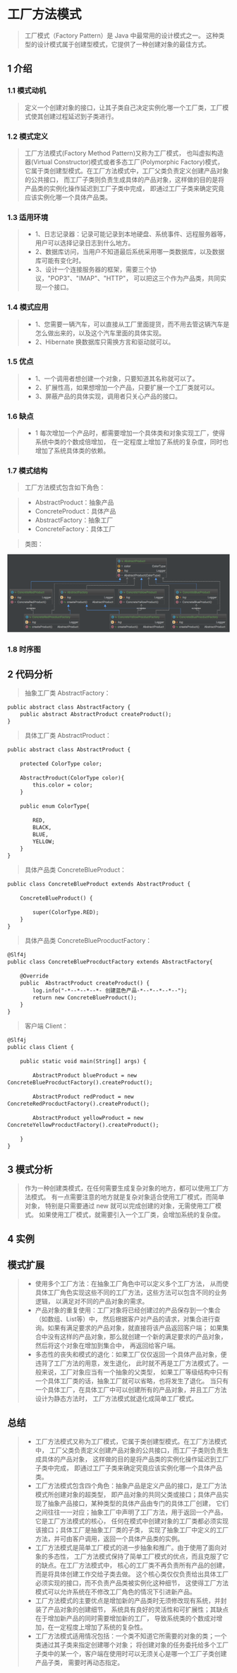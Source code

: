 # 工厂方法模式

> 工厂模式（Factory Pattern）是 Java 中最常用的设计模式之一。
这种类型的设计模式属于创建型模式，它提供了一种创建对象的最佳方式。

## 1 介绍

### 1.1 模式动机

> 定义一个创建对象的接口，让其子类自己决定实例化哪一个工厂类，工厂模式使其创建过程延迟到子类进行。

### 1.2 模式定义

> 工厂方法模式(Factory Method Pattern)又称为工厂模式，
也叫虚拟构造器(Virtual Constructor)模式或者多态工厂(Polymorphic Factory)模式，
它属于类创建型模式。在工厂方法模式中，工厂父类负责定义创建产品对象的公共接口，
而工厂子类则负责生成具体的产品对象，这样做的目的是将产品类的实例化操作延迟到工厂子类中完成，
即通过工厂子类来确定究竟应该实例化哪一个具体产品类。

### 1.3 适用环境

> * 1、日志记录器：记录可能记录到本地硬盘、系统事件、远程服务器等，用户可以选择记录日志到什么地方。 
> * 2、数据库访问，当用户不知道最后系统采用哪一类数据库，以及数据库可能有变化时。 
> * 3、设计一个连接服务器的框架，需要三个协议，"POP3"、"IMAP"、"HTTP"，
可以把这三个作为产品类，共同实现一个接口。

### 1.4 模式应用

> * 1、您需要一辆汽车，可以直接从工厂里面提货，而不用去管这辆汽车是怎么做出来的，以及这个汽车里面的具体实现。 
> * 2、Hibernate 换数据库只需换方言和驱动就可以。

### 1.5 优点

> * 1、一个调用者想创建一个对象，只要知道其名称就可以了。 
> * 2、扩展性高，如果想增加一个产品，只要扩展一个工厂类就可以。 
> * 3、屏蔽产品的具体实现，调用者只关心产品的接口。

### 1.6 缺点

> * 1 每次增加一个产品时，都需要增加一个具体类和对象实现工厂，使得系统中类的个数成倍增加，
在一定程度上增加了系统的复杂度，同时也增加了系统具体类的依赖。

### 1.7 模式结构

> 工厂方法模式包含如下角色：

> * AbstractProduct：抽象产品
> * ConcreteProduct：具体产品
> * AbstractFactory：抽象工厂
> * ConcreteFactory：具体工厂

> 类图：

![](image/factory.png)

### 1.8 时序图

## 2 代码分析

> 抽象工厂类 AbstractFactory：
    
    public abstract class AbstractFactory {
        public abstract AbstractProduct createProduct();
    }


> 具体工厂类 AbstractProduct：

    public abstract class AbstractProduct {
    
        protected ColorType color;
    
        AbstractProduct(ColorType color){
            this.color = color;
        }
    
        public enum ColorType{
    
            RED,
            BLACK,
            BLUE,
            YELLOW;
        }
    }
> 具体产品类 ConcreteBlueProduct：

    public class ConcreteBlueProduct extends AbstractProduct {
    
        ConcreteBlueProduct() {
            
            super(ColorType.RED);
        }
    }

> 具体产品类 ConcreteBlueProcductFactory：

    @Slf4j
    public class ConcreteBlueProcductFactory extends AbstractFactory{
    
        @Override
        public  AbstractProduct createProduct() {
            log.info("-*--*--*--*- 创建蓝色产品-*--*--*--*--");
            return new ConcreteBlueProduct();
        }
    }

> 客户端 Client：

    @Slf4j
    public class Client {
    
        public static void main(String[] args) {
    
            AbstractProduct blueProduct = new ConcreteBlueProcductFactory().createProduct();
    
            AbstractProduct redProduct = new  ConcreteRedProcductFactory().createProduct();
    
            AbstractProduct yellowProduct = new ConcreteYellowProcductFactory().createProduct();
    
        }
    }

## 3 模式分析

> 作为一种创建类模式，在任何需要生成复杂对象的地方，都可以使用工厂方法模式。
有一点需要注意的地方就是复杂对象适合使用工厂模式，而简单对象，
特别是只需要通过 new 就可以完成创建的对象，无需使用工厂模式。
如果使用工厂模式，就需要引入一个工厂类，会增加系统的复杂度。

## 4 实例

## 模式扩展

> * 使用多个工厂方法：在抽象工厂角色中可以定义多个工厂方法，
从而使具体工厂角色实现这些不同的工厂方法，这些方法可以包含不同的业务逻辑，
以满足对不同的产品对象的需求。
> * 产品对象的重复使用：工厂对象将已经创建过的产品保存到一个集合（如数组、List等）中，
然后根据客户对产品的请求，对集合进行查询。如果有满足要求的产品对象，就直接将该产品返回客户端；
如果集合中没有这样的产品对象，那么就创建一个新的满足要求的产品对象，然后将这个对象在增加到集合中，
再返回给客户端。
> * 多态性的丧失和模式的退化：如果工厂仅仅返回一个具体产品对象，便违背了工厂方法的用意，发生退化，
此时就不再是工厂方法模式了。一般来说，工厂对象应当有一个抽象的父类型，
如果工厂等级结构中只有一个具体工厂类的话，抽象工厂就可以省略，也将发生了退化。
当只有一个具体工厂，在具体工厂中可以创建所有的产品对象，并且工厂方法设计为静态方法时，
工厂方法模式就退化成简单工厂模式。

## 总结

> * 工厂方法模式又称为工厂模式，它属于类创建型模式。在工厂方法模式中，
工厂父类负责定义创建产品对象的公共接口，而工厂子类则负责生成具体的产品对象，
这样做的目的是将产品类的实例化操作延迟到工厂子类中完成，
即通过工厂子类来确定究竟应该实例化哪一个具体产品类。
> * 工厂方法模式包含四个角色：抽象产品是定义产品的接口，是工厂方法模式所创建对象的超类型，
即产品对象的共同父类或接口；具体产品实现了抽象产品接口，某种类型的具体产品由专门的具体工厂创建，
它们之间往往一一对应；抽象工厂中声明了工厂方法，用于返回一个产品，它是工厂方法模式的核心，
任何在模式中创建对象的工厂类都必须实现该接口；具体工厂是抽象工厂类的子类，
实现了抽象工厂中定义的工厂方法，并可由客户调用，返回一个具体产品类的实例。
> * 工厂方法模式是简单工厂模式的进一步抽象和推广。由于使用了面向对象的多态性，
工厂方法模式保持了简单工厂模式的优点，而且克服了它的缺点。在工厂方法模式中，
核心的工厂类不再负责所有产品的创建，而是将具体创建工作交给子类去做。
这个核心类仅仅负责给出具体工厂必须实现的接口，而不负责产品类被实例化这种细节，
这使得工厂方法模式可以允许系统在不修改工厂角色的情况下引进新产品。
> * 工厂方法模式的主要优点是增加新的产品类时无须修改现有系统，并封装了产品对象的创建细节，
系统具有良好的灵活性和可扩展性；其缺点在于增加新产品的同时需要增加新的工厂，
导致系统类的个数成对增加，在一定程度上增加了系统的复杂性。
> * 工厂方法模式适用情况包括：一个类不知道它所需要的对象的类；一个类通过其子类来指定创建哪个对象；
将创建对象的任务委托给多个工厂子类中的某一个，客户端在使用时可以无须关心是哪一个工厂子类创建产品子类，
需要时再动态指定。
